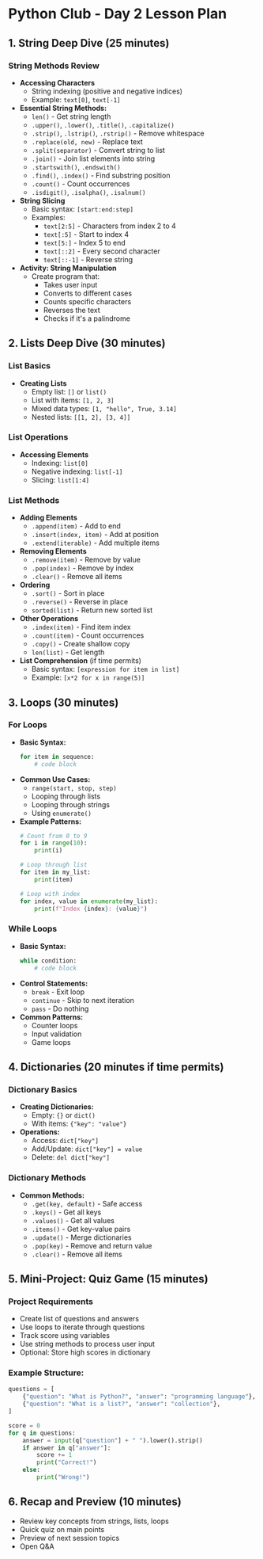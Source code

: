 # Python Club - Day 2 Lesson Plan

## 1. String Deep Dive (25 minutes)
### String Methods Review
* **Accessing Characters**
   * String indexing (positive and negative indices)
   * Example: `text[0]`, `text[-1]`
* **Essential String Methods:**
   * `len()` - Get string length
   * `.upper()`, `.lower()`, `.title()`, `.capitalize()`
   * `.strip()`, `.lstrip()`, `.rstrip()` - Remove whitespace
   * `.replace(old, new)` - Replace text
   * `.split(separator)` - Convert string to list
   * `.join()` - Join list elements into string
   * `.startswith()`, `.endswith()`
   * `.find()`, `.index()` - Find substring position
   * `.count()` - Count occurrences
   * `.isdigit()`, `.isalpha()`, `.isalnum()`
* **String Slicing**
   * Basic syntax: `[start:end:step]`
   * Examples:
     * `text[2:5]` - Characters from index 2 to 4
     * `text[:5]` - Start to index 4
     * `text[5:]` - Index 5 to end
     * `text[::2]` - Every second character
     * `text[::-1]` - Reverse string
* **Activity: String Manipulation**
   * Create program that:
     * Takes user input
     * Converts to different cases
     * Counts specific characters
     * Reverses the text
     * Checks if it's a palindrome

## 2. Lists Deep Dive (30 minutes)
### List Basics
* **Creating Lists**
   * Empty list: `[]` or `list()`
   * List with items: `[1, 2, 3]`
   * Mixed data types: `[1, "hello", True, 3.14]`
   * Nested lists: `[[1, 2], [3, 4]]`

### List Operations
* **Accessing Elements**
   * Indexing: `list[0]`
   * Negative indexing: `list[-1]`
   * Slicing: `list[1:4]`

### List Methods
* **Adding Elements**
   * `.append(item)` - Add to end
   * `.insert(index, item)` - Add at position
   * `.extend(iterable)` - Add multiple items
* **Removing Elements**
   * `.remove(item)` - Remove by value
   * `.pop(index)` - Remove by index
   * `.clear()` - Remove all items
* **Ordering**
   * `.sort()` - Sort in place
   * `.reverse()` - Reverse in place
   * `sorted(list)` - Return new sorted list
* **Other Operations**
   * `.index(item)` - Find item index
   * `.count(item)` - Count occurrences
   * `.copy()` - Create shallow copy
   * `len(list)` - Get length
* **List Comprehension** (if time permits)
   * Basic syntax: `[expression for item in list]`
   * Example: `[x*2 for x in range(5)]`

## 3. Loops (30 minutes)
### For Loops
* **Basic Syntax:**
   ```python
   for item in sequence:
       # code block
   ```
* **Common Use Cases:**
   * `range(start, stop, step)`
   * Looping through lists
   * Looping through strings
   * Using `enumerate()`
* **Example Patterns:**
   ```python
   # Count from 0 to 9
   for i in range(10):
       print(i)
   
   # Loop through list
   for item in my_list:
       print(item)
   
   # Loop with index
   for index, value in enumerate(my_list):
       print(f"Index {index}: {value}")
   ```

### While Loops
* **Basic Syntax:**
   ```python
   while condition:
       # code block
   ```
* **Control Statements:**
   * `break` - Exit loop
   * `continue` - Skip to next iteration
   * `pass` - Do nothing
* **Common Patterns:**
   * Counter loops
   * Input validation
   * Game loops

## 4. Dictionaries (20 minutes if time permits)
### Dictionary Basics
* **Creating Dictionaries:**
   * Empty: `{}` or `dict()`
   * With items: `{"key": "value"}`
* **Operations:**
   * Access: `dict["key"]`
   * Add/Update: `dict["key"] = value`
   * Delete: `del dict["key"]`

### Dictionary Methods
* **Common Methods:**
   * `.get(key, default)` - Safe access
   * `.keys()` - Get all keys
   * `.values()` - Get all values
   * `.items()` - Get key-value pairs
   * `.update()` - Merge dictionaries
   * `.pop(key)` - Remove and return value
   * `.clear()` - Remove all items

## 5. Mini-Project: Quiz Game (15 minutes)
### Project Requirements
* Create list of questions and answers
* Use loops to iterate through questions
* Track score using variables
* Use string methods to process user input
* Optional: Store high scores in dictionary

### Example Structure:
```python
questions = [
    {"question": "What is Python?", "answer": "programming language"},
    {"question": "What is a list?", "answer": "collection"},
]

score = 0
for q in questions:
    answer = input(q["question"] + " ").lower().strip()
    if answer in q["answer"]:
        score += 1
        print("Correct!")
    else:
        print("Wrong!")
```

## 6. Recap and Preview (10 minutes)
* Review key concepts from strings, lists, loops
* Quick quiz on main points
* Preview of next session topics
* Open Q&A
